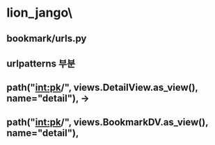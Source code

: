 # lion_jango\
## bookmark/urls.py
## urlpatterns 부분
## path("<int:pk>/", views.DetailView.as_view(), name="detail"), ->
## path("<int:pk>/", views.BookmarkDV.as_view(), name="detail"),
